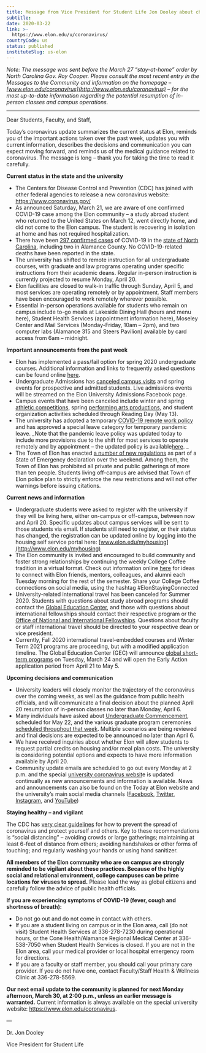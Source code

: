 ```yaml
---
title: Message from Vice President for Student Life Jon Dooley about changes in operations of campus facilities
subtitle: 
date: 2020-03-22
link: >-
  https://www.elon.edu/u/coronavirus/
countryCode: us
status: published
instituteSlug: us-elon
---
```

_Note: The message was sent before the March 27 “stay-at-home” order by North Carolina Gov. Roy Cooper. Please consult the most recent entry in the Messages to the Community and information on the homepage –[www.elon.edu/coronavirus](http://www.elon.edu/coronavirus) – for the most up-to-date information regarding the potential resumption of in-person classes and campus operations._

* * *

Dear Students, Faculty, and Staff,

Today’s coronavirus update summarizes the current status at Elon, reminds you of the important actions taken over the past week, updates you with current information, describes the decisions and communication you can expect moving forward, and reminds us of the medical guidance related to coronavirus. The message is long – thank you for taking the time to read it carefully.

**Current status in the state and the university**

  * The Centers for Disease Control and Prevention (CDC) has joined with other federal agencies to release a new coronavirus website: <https://www.coronavirus.gov/>
  * As announced Saturday, March 21, we are aware of one confirmed COVID-19 case among the Elon community – a study abroad student who returned to the United States on March 12, went directly home, and did not come to the Elon campus. The student is recovering in isolation at home and has not required hospitalization.
  * There have been [297 confirmed cases](https://www.ncdhhs.gov/covid-19-case-count-nc) of COVID-19 in the [state of North Carolina](https://www.ncdhhs.gov/divisions/public-health/coronavirus-disease-2019-covid-19-response-north-carolina), including two in Alamance County. No COVID-19-related deaths have been reported in the state.
  * The university has shifted to remote instruction for all undergraduate courses, with graduate and law programs operating under specific instructions from their academic deans. Regular in-person instruction is currently projected to resume Monday, April 20.
  * Elon facilities are closed to walk-in traffic through Sunday, April 5, and most services are operating remotely or by appointment. Staff members have been encouraged to work remotely wherever possible.
  * Essential in-person operations available for students who remain on campus include to-go meals at Lakeside Dining Hall (hours and menu here), Student Health Services (appointment information here), Moseley Center and Mail Services (Monday-Friday, 10am – 2pm), and two computer labs (Alamance 315 and Steers Pavilion) available by card access from 6am – midnight.



**Important announcements from the past week**

  * Elon has implemented a pass/fail option for spring 2020 undergraduate courses. Additional information and links to frequently asked questions can be found online [here](https://www.elon.edu/u/news/2020/03/22/elon-adopts-new-pass-fail-policy-for-2020-spring-semester/).
  * Undergraduate Admissions has [canceled campus visits](https://www.elon.edu/u/news/2020/03/19/elon-admissions-making-changes-to-campus-visits-and-events/) and spring events for prospective and admitted students. Live admissions events will be streamed on the Elon University Admissions Facebook page.
  * Campus events that have been canceled include winter and spring [athletic competitions](https://www.elon.edu/u/news/2020/03/13/caa-cancels-all-competitions-for-the-remainder-of-the-winter-and-spring-sport-seasons/), spring [performing arts productions](https://www.elon.edu/u/news/2020/03/17/elons-performing-arts-department-cancels-spring-productions/), and student organization activities scheduled through Reading Day (May 13).
  * The university has adopted a temporary [COVID-19 remote work policy](https://www.elon.edu/u/bft/hr/wp-content/uploads/sites/653/2020/03/2020-04-19-COVID-19-Temporary-Remote-Work-Policy_Final.pdf) and has approved a special leave category for temporary pandemic leave. _Note that the pandemic leave policy was updated today to include more provisions due to the shift for most services to operate remotely and by appointment – the updated policy is available[here](http://www.elon.edu/u/bft/hr/wp-content/uploads/sites/653/2020/03/COVID-19-Leave-Guidlines-03232020.pdf). _
  * The Town of Elon has enacted [a number of new regulations](https://www.townofelon.com/covid-19-coronavirus-information/) as part of a State of Emergency declaration over the weekend. Among them, the Town of Elon has prohibited all private and public gatherings of more than ten people. Students living off-campus are advised that Town of Elon police plan to strictly enforce the new restrictions and will not offer warnings before issuing citations.



**Current news and information**

  * Undergraduate students were asked to register with the university if they will be living here, either on-campus or off-campus, between now and April 20. Specific updates about campus services will be sent to those students via email. If students still need to register, or their status has changed, the registration can be updated online by logging into the housing self service portal here: [www.elon.edu/myhousing](http://www.elon.edu/myhousing)
  * The Elon community is invited and encouraged to build community and foster strong relationships by continuing the weekly College Coffee tradition in a virtual format. Check out information online [here](https://www.elon.edu/u/academics/living-and-learning/dining-engagement/college-coffee/) for ideas to connect with Elon friends, mentors, colleagues, and alumni each Tuesday morning for the rest of the semester. Share your College Coffee connections on social media, using the hashtag #ElonStayingConnected
  * University-related international travel has been canceled for Summer 2020. Students with questions about study abroad programs should contact the [Global Education Center](https://www.elon.edu/u/academics/global-education-center/), and those with questions about international fellowships should contact their respective program or the [Office of National and International Fellowships](https://www.elon.edu/u/academics/national-and-international-fellowships/). Questions about faculty or staff international travel should be directed to your respective dean or vice president.
  * Currently, Fall 2020 international travel-embedded courses and Winter Term 2021 programs are proceeding, but with a modified application timeline. The Global Education Center (GEC) will announce [global short-term programs](https://www.elon.edu/u/academics/global-education-center/global-engagement/explore/short-term-programs/status/) on Tuesday, March 24 and will open the Early Action application period from April 21 to May 5.



**Upcoming decisions and communication**

  * University leaders will closely monitor the trajectory of the coronavirus over the coming weeks, as well as the guidance from public health officials, and will communicate a final decision about the planned April 20 resumption of in-person classes no later than Monday, April 6.
  * Many individuals have asked about [Undergraduate Commencement](https://www.elon.edu/u/academics/commencement/), scheduled for May 22, and the various graduate program ceremonies [scheduled throughout that week](https://www.elon.edu/u/academics/commencement/schedule/). Multiple scenarios are being reviewed and final decisions are expected to be announced no later than April 6.
  * We have received inquiries about whether Elon will allow students to request partial credits on housing and/or meal plan costs. The university is considering potential options and expects to have more information available by April 20.
  * Community update emails are scheduled to go out every Monday at 2 p.m. and the special [university coronavirus websit](https://www.elon.edu/u/coronavirus/)e is updated continually as new announcements and information is available. News and announcements can also be found on the Today at Elon website and the university’s main social media channels ([Facebook](https://www.facebook.com/ElonUniversity), [Twitter](https://twitter.com/ElonUniversity), [Instagram](http://instagram.com/elonuniversity), and [YouTube](http://www.youtube.com/elonuniversity))



**Staying healthy – and vigilant**

The CDC has [very clear guidelines](https://www.cdc.gov/coronavirus/2019-ncov/prepare/prevention.html) for how to prevent the spread of coronavirus and protect yourself and others. Key to these recommendations is “social distancing” – avoiding crowds or large gatherings; maintaining at least 6-feet of distance from others; avoiding handshakes or other forms of touching; and regularly washing your hands or using hand sanitizer.

**All members of the Elon community who are on campus   are strongly reminded to be vigilant about these practices. Because of the highly social and relational environment, college campuses can be prime locations for viruses to spread.** Please lead the way as global citizens and carefully follow the advice of public health officials.

**If you are experiencing symptoms of COVID-19 (fever, cough and shortness of breath):**

  * Do not go out and do not come in contact with others.
  * If you are a student living on campus or in the Elon area, call (do not visit) Student Health Services at 336-278-7230 during operational hours, or the Cone Health/Alamance Regional Medical Center at 336-538-7050 when Student Health Services is closed. If you are not in the Elon area, call your medical provider or local hospital emergency room for directions.
  * If you are a faculty or staff member, you should call your primary care provider. If you do not have one, contact Faculty/Staff Health & Wellness Clinic at 336-278-5569.



**Our next email update to the community is planned for next Monday afternoon, March 30, at 2:00 p.m., unless an earlier message is warranted.** Current information is always available on the special university website: <https://www.elon.edu/coronavirus>.

—

Dr. Jon Dooley

Vice President for Student Life
